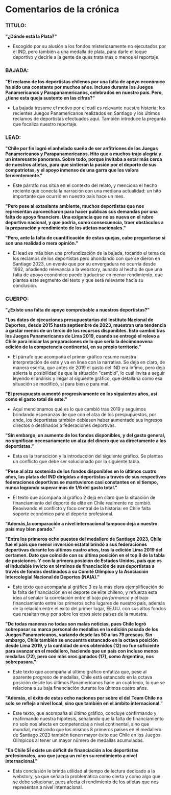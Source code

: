 # Comentarios de la crónica

### TITULO: 

**"¿Dónde está la Plata?"**

* Escogido por su alusión a los fondos misteriosamente no ejecutados por el IND, pero también a una medalla de plata, para darle el toque deportivo y decirle a la gente de qués trata más o menos el reportaje.

### BAJADA: 

**"El reclamo de los deportistas chilenos por una falta de apoyo económico ha sido una constante por muchos años. Incluso durante los Juegos Panamericanos y Parapanamericanos, celebrados en nuestro país. Pero, ¿tiene esta queja sustento en las cifras?"**

* La bajada tresume el motivo por el cuál es relevante nuestra historia: los recientes Juegos Panamericanos realizados en Santiago y los últimos reclamos de deportistas efectuados aquí. También introduce la pregunta que focaliza nuestro reportaje.

### LEAD:

**"Chile por fin logró el anhelado sueño de ser anfitriones de los Juegos Panamericanos y Parapanamericanos. Hito que a muchos trajo alegría y un interesante panorama. Sobre todo, porque invitaba a estar más cerca de nuestros atletas, para que sintieran la pasión por el deporte de sus compatriotas, y el apoyo inmenso de una garra que los valora fervientemente."**

* Este párrafo nos sitúa en el contexto del relato, y menciona el hecho reciente que conecta la narración con una mediana actualidad: un hito importante que ocurrió en nuestro país hace un mes.

**"Pero pese al extasiante ambiente, muchos deportistas que nos representan aprovecharon para hacer publicas sus demandas por una falta de apoyo financiero. Una exigencia que no es nueva en el rubro deportivo nacional, y que podría, como consecuencia, traer obstáculos a la preparación y rendimiento de los atletas nacionales."**

**"Pero, ante la falta de cuantificación de estas quejas, cabe preguntarse si son una realidad o mera opinión."**

* El lead es más bien una profundización de la bajada, tocando el tema de los reclamos de los deportistas pero ahondando con que se dieron en Santiago 2023, un evento que por su envergadura no ocurría desde 1962, añadiendo relevancia a la webstory, aunado al hecho de que una falta de apoyo económico puede traducirse en menor rendimiento, que plantea este segmento del texto y que será relevante hacia su conclusión.

### CUERPO:

**"¿Existe una falta de apoyo comprobable a nuestros deportistas?"**

**"Los datos de ejecuciones presupuestarias del Instituto Nacional de Deportes, desde 2015 hasta septiembre de 2023, muestran una tendencia a gastar menos de un tercio de los recursos disponibles. Esto cambió tras los Juegos Panamericanos de Lima 2019, cuando se entregó el relevo a Chile para iniciar las preparaciones de lo que sería la décimonovena edición de la competencia continental, en su propio territorio."**

* El párrafo que acompaña el primer gráfico resume nuestra interpretación de este y va en línea con la narrativa. Se deja en claro, de manera escrita, que antes de 2019 el gasto del IND era ínfimo, pero deja abierta la posibilidad de que la situación "cambió", lo cuál ínvita a seguir leyendo el análisis y llegar al siguiente gráfico, que detallaría como esa situación se modificó, si para bien o para mal.

**"El presupuesto aumentó progresivamente en los siguientes años, así como el gasto total de este."**

* Aquí mencionamos qué es lo que cambió tras 2019 y seguimos brindando esperanzas de que con el alza de los prespupuestos, por ende, los deportistas también debiesen haber aumentado sus ingresos directos o destinados a federaciones deportivas.

**"Sin embargo, un aumento de los fondos disponibles, y del gasto general, no significan necesariamente un alza del dinero que va directamente a los deportistas."**

* Esta es la transcición y la introducción del siguiente gráfico. Se plantea un conflicto que debe ser solucionado por la siguiente tabla.


**"Pese al alza sostenida de los fondos disponibles en lo últimos cuatro años, las platas del IND dirigidas a deportistas a través de sus respectivas federaciones deportivas se mantuvieron casi constantes en el tiempo, nunca logrando superar más de 1/6 del gasto total."**

* El texto que acompaña al gráfico 2 deja en claro que la situación de financiamiento del deporte de elite en Chile realmente no cambió. Reavivando el conflicto y foco central de la historia: en Chile falta soporte económico para el deporte profesional.

**"Además,la comparación a nivel internacional tampoco deja a nuestro país muy bien parado."**

**"Entre los primeros ocho puestos del medallero de Santiago 2023, Chile fue el país que menor inversión estatal brindó a sus federaciones deportivas durante los últimos cuatro años, tras la edición Lima 2019 del certamen. Dato que coincide con su última posición en el top 8 de la tabla de posiciones. Y con la primera posición de Estados Unidos, país que es el indudable invicto en términos de financiación de sus deportistas a través de fondos destinados a su Comité Olímpico y la Asociación Intercolegial Nacional de Deportes (NAIA)."**

* Este texto que acompaña al gráfico 3 es la más clara ejemplificación de la falta de financiación en el deporte de elite chileno, y refuerza esta idea al señalar la correlación entre el bajo *performance* y el bajo financiamiento entre los primeros ocho lugares de nuestro país, además de la relación entre el éxito del primer lugar, EE.UU. con sus altos fondos que resaltan muy por sobre los otros siete países de la muestra.

**"De todas maneras no todas son malas noticias, pues Chile logró sobrepasar su marca personal de medallas en la edición pasada de los Juegos Panamericanos, variando desde las 50 a las 79 preseas. Sin embargo, Chile también se encuentra estancado en la octava posición desde Lima 2019, y la cantidad de oros obtenidos (12) no fue suficiente para avanzar en el medallero, haciendo que un país con incluso menos medallas (72), pero con más oros ganados (17), como Argentina, nos sobrepasara."** 

* Este texto que acompaña al último gráfico enfatiza que, pese al aparente progreso de medallas, Chile está estancado en la octava posición desde los últimos Panamericanos hace un cuatrienio, lo que se relaciona a su baja financiación durante los últimos cuatro años.

**"Además, el éxito de estas ocho naciones por sobre el del Team Chile no solo se refleja a nivel local, sino que también en el ámbito internacional."**

* Este texto, que acompaña al último gráfico, concluye confirmando y reafirmando nuestra hipótesis, señalando que la falta de financiamiento no solo nos afecta en competencias a nivel continental, sino que mundial, mostrando que los mismos 8 primeros países en el medallero de Santiago 2023 también tienen mayor éxito que Chile en los Juegos Olímpicos al tener un mayor número de medallas acumuladas. 

**"En Chile SÍ existe un déficit de financiación a los deportistas profesionales, uno que juega un rol en su rendimiento a nivel internacional."**

* Esta conclusión le brinda utilidad al tiempo de lectura dedicado a la webstory, ya que señala la problemática como cierta y como algo que se debe solucionar, pues afecta el rendimiento de los atletas que nos representan a nivel internacional.
